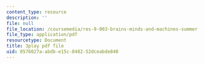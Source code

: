 ```yaml
---
content_type: resource
description: ''
file: null
file_location: /coursemedia/res-9-003-brains-minds-and-machines-summer-course-summer-2015/0576027aabdbe15c848252dceabde840_Bn49TBjEAI4.pdf
file_type: application/pdf
resourcetype: Document
title: 3play pdf file
uid: 0576027a-abdb-e15c-8482-52dceabde840
---
```

